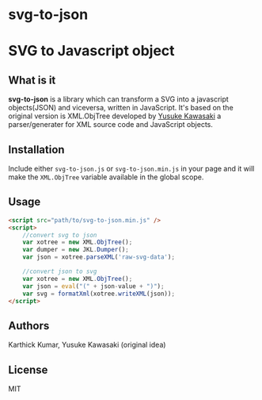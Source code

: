 # svg-to-json

# SVG to Javascript object

## What is it

**svg-to-json** is a library which can transform a SVG into a javascript objects(JSON) and viceversa, written in JavaScript. It's
based on the original version is XML.ObjTree developed by [Yusuke Kawasaki](https://github.com/kawanet) a parser/generater for XML source code and JavaScript objects.


## Installation

Include either `svg-to-json.js` or `svg-to-json.min.js` in your page
and it will make the `XML.ObjTree` variable available in the global scope.

## Usage

```html
<script src="path/to/svg-to-json.min.js" />
<script>
    //convert svg to json 
    var xotree = new XML.ObjTree();
    var dumper = new JKL.Dumper(); 
    var json = xotree.parseXML('raw-svg-data');

    //convert json to svg
    var xotree = new XML.ObjTree();
    var json = eval("(" + json-value + ")");
    var svg = formatXml(xotree.writeXML(json)); 
</script>
```

## Authors

Karthick Kumar, Yusuke Kawasaki (original idea)

## License

MIT
